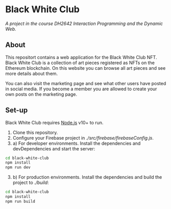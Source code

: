 # Black White Club
_A project in the course DH2642 Interaction Programming and the Dynamic Web._

## About
This repositort contains a web application for the Black White Club NFT. Black White Club is a collection of art pieces registered as NFTs on the Ethereum blockchain. On this website you can browse all art pieces and see more details about them.

You can also visit the marketing page and see what other users have posted in social media. If you become a member you are allowed to create your own posts on the marketing page. 

## Set-up

Black White Club requires [Node.js](https://nodejs.org/) v10+ to run.

1. Clone this repository.
2. Configure your Firebase project in _./src/firebase/firebaseConfig.js_.
3. a) For developer environments. Install the dependencies and devDependencies and start the server:

```sh
cd black-white-club
npm install
npm run dev
```

3. b) For production environments. Install the dependencies and build the project to _./build_:

```sh
cd black-white-club
npm install
npm run build
```
